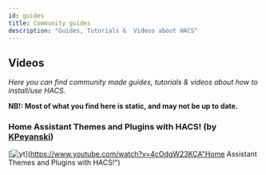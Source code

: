 ```yaml
---
id: guides
title: Community guides
description: "Guides, Tutorials &  Videos about HACS"
---
```


## Videos

_Here you can find community made guides, tutorials & videos about how  to install/use HACS._

**NB!: Most of what you find here is static, and may not be up to date.**

### Home Assistant Themes and Plugins with HACS! (by [KPeyanski](https://www.youtube.com/channel/UCiyU6otsAn6v2NbbtM85npg))

[![yt](https://img.youtube.com/vi/4cOdgW23KCA/0.jpg)](https://www.youtube.com/watch?v=4cOdgW23KCA"Home Assistant Themes and Plugins with HACS!")
